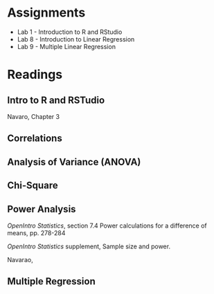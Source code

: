 

# Assignments

* Lab 1 - Introduction to R and RStudio
* Lab 8 - Introduction to Linear Regression
* Lab 9 - Multiple Linear Regression


# Readings 

## Intro to R and RSTudio

Navaro, Chapter 3

## Correlations


## Analysis of Variance (ANOVA)


## Chi-Square


## Power Analysis

*OpenIntro Statistics*, section 7.4 Power calculations for a difference of means, pp. 278-284

*OpenIntro Statistics* supplement, Sample size and power.

Navarao, 

## Multiple Regression

